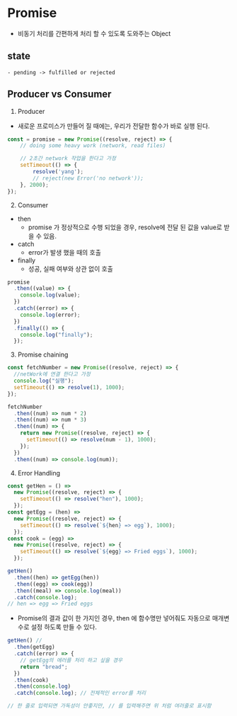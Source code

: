 # Promise

- 비동기 처리를 간편하게 처리 할 수 있도록 도와주는 Object

## state

    - pending -> fulfilled or rejected

## Producer vs Consumer

1. Producer

- 새로운 프로미스가 만들어 질 때에는, 우리가 전달한 함수가 바로 실행 된다.

```javascript
const = promise = new Promise((resolve, reject) => {
    // doing some heavy work (network, read files)

    // 2초간 network 작업을 한다고 가정
    setTimeout(() => {
        resolve('yang');
        // reject(new Error('no network'));
    }, 2000);
});
```

2. Consumer

- then
  - promise 가 정상적으로 수행 되었을 경우, resolve에 전달 된 값을 value로 받을 수 있음.
- catch
  - error가 발생 했을 때의 호출
- finally
  - 성공, 실패 여부와 상관 없이 호출

```javascript
promise
  .then((value) => {
    console.log(value);
  })
  .catch((error) => {
    console.log(error);
  })
  .finally(() => {
    console.log("finally");
  });
```

3. Promise chaining

```javascript
const fetchNumber = new Promise((resolve, reject) => {
  //netWork에 연결 한다고 가정
  console.log("실행");
  setTimeout(() => resolve(1), 1000);
});

fetchNumber
  .then((num) => num * 2)
  .then((num) => num * 3)
  .then((num) => {
    return new Promise((resolve, reject) => {
      setTimeout(() => resolve(num - 1), 1000);
    });
  })
  .then((num) => console.log(num));
```

4. Error Handling

```javascript
const getHen = () =>
  new Promise((resolve, reject) => {
    setTimeout(() => resolve("hen"), 1000);
  });
const getEgg = (hen) =>
  new Promise((resolve, reject) => {
    setTimeout(() => resolve(`${hen} => egg`), 1000);
  });
const cook = (egg) =>
  new Promise((resolve, reject) => {
    setTimeout(() => resolve(`${egg} => Fried eggs`), 1000);
  });

getHen()
  .then((hen) => getEgg(hen))
  .then((egg) => cook(egg))
  .then((meal) => console.log(meal))
  .catch(console.log);
// hen => egg => Fried eggs
```

- Promise의 결과 값이 한 가지인 경우, then 에 함수명만 넣어줘도 자동으로 매개변수로 설정 하도록 만들 수 있다.

```javascript
getHen() //
  .then(getEgg)
  .catch((error) => {
    // getEgg의 에러를 처리 하고 싶을 경우
    return "bread";
  })
  .then(cook)
  .then(console.log)
  .catch(console.log); // 전체적인 error를 처리

// 한 줄로 입력되면 가독성이 안좋지만, // 를 입력해주면 위 처럼 여러줄로 표시함
```
